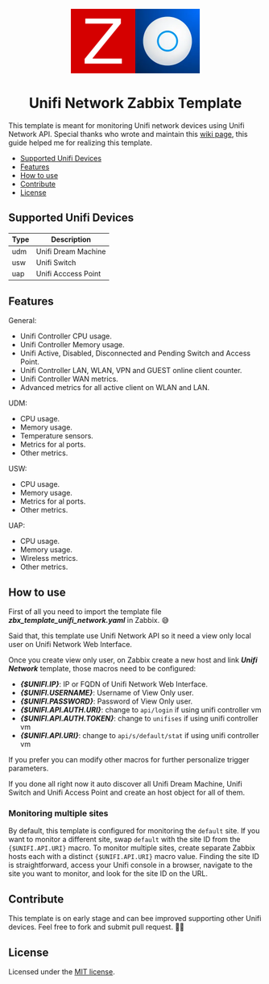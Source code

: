 <p align="center">
    <img src="docs/image/logo.webp" height="128">
    <h1 align="center">Unifi Network Zabbix Template</h1>
</p>

This template is meant for monitoring Unifi network devices using Unifi Network API. Special thanks who wrote and maintain this [wiki page](https://ubntwiki.com/products/software/unifi-controller/api), this guide helped me for realizing this template.

- [Supported Unifi Devices](#supported-unifi-devices)
- [Features](#features)
- [How to use](#how-to-use)
- [Contribute](#contribute)
- [License](#license)

## Supported Unifi Devices

| Type | Description         |
| ---- | ------------------- |
| udm  | Unifi Dream Machine |
| usw  | Unifi Switch        |
| uap  | Unifi Acccess Point |

## Features

General:

- Unifi Controller CPU usage.
- Unifi Controller Memory usage.
- Unifi Active, Disabled, Disconnected and Pending Switch and Access Point.
- Unifi Controller LAN, WLAN, VPN and GUEST online client counter.
- Unifi Controller WAN metrics.
- Advanced metrics for all active client on WLAN and LAN.

UDM:

- CPU usage.
- Memory usage.
- Temperature sensors.
- Metrics for al ports.
- Other metrics.

USW:

- CPU usage.
- Memory usage.
- Metrics for al ports.
- Other metrics.

UAP:

- CPU usage.
- Memory usage.
- Wireless metrics.
- Other metrics.

## How to use

First of all you need to import the template file ***zbx_template_unifi_network.yaml*** in Zabbix. 😅

Said that, this template use Unifi Network API so it need a view only local user on Unifi Network Web Interface.

Once you create view only user, on Zabbix create a new host and link ***Unifi Network*** template, those macros need to be configured:

- ***{$UNIFI.IP}***: IP or FQDN of Unifi Network Web Interface.
- ***{$UNIFI.USERNAME}***: Username of View Only user.
- ***{$UNIFI.PASSWORD}***: Password of View Only user.
- ***{$UNIFI.API.AUTH.URI}***: change to `api/login` if using unifi controller vm
- ***{$UNIFI.API.AUTH.TOKEN}***: change to `unifises` if using unifi controller vm
- ***{$UNIFI.API.URI}***: change to `api/s/default/stat` if using unifi controller vm

If you prefer you can modify other macros for further personalize trigger parameters.

If you done all right now it auto discover all Unifi Dream Machine, Unifi Switch and Unifi Access Point and create an host object for all of them.

### Monitoring multiple sites

By default, this template is configured for monitoring the `default` site. If you want to monitor a different site, swap `default` with the site ID from the `{$UNIFI.API.URI}` macro. To monitor multiple sites, create separate Zabbix hosts each with a distinct `{$UNIFI.API.URI}` macro value. Finding the site ID is straightforward, access your Unifi console in a browser, navigate to the site you want to monitor, and look for the site ID on the URL.

## Contribute

This template is on early stage and can bee improved supporting other Unifi devices. Feel free to fork and submit pull request. 🙏🏻

## License

Licensed under the [MIT license](https://github.com/MassimilianoPasquini97/zbx_unifi_network/blob/main/LICENSE.md).
